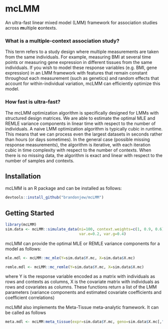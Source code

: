 # mcLMM

An ultra-fast linear mixed model (LMM) framework for association studies across **m**ultiple **c**ontexts.

### What is a multiple-context association study?

This term refers to a study design where multiple measurements are taken from the same individuals. For example, measuring BMI at several time points or measuring gene expression in different tissues from the same individuals. If you wish to model these response variables (e.g. BMI, gene expression) in an LMM framework with features that remain constant throughout each measurement (such as genetics) and random effects that account for within-individual variation, mcLMM can efficiently optimize this model.

### How fast is ultra-fast?

The mcLMM optimization algorithm is specifically designed for LMMs with structured design matrices. We are able to estimate the optimal MLE and REMLE variance components in linear time with respect to the number of individuals. A naive LMM optimization algorithm is typically cubic in runtime. This means that we can process even the largest datasets in seconds rather than hours (or days sometimes). In the general case (possible missing response measurements), the algorithm is iterative, with each iteration cubic in time complexity with respect to the number of contexts. When there is no missing data, the algorithm is exact and linear with respect to the number of samples and contexts.

## Installation

mcLMM is an R package and can be installed as follows:

```r
devtools::install_github("brandonjew/mcLMM")
```

## Getting Started

```r
library(mcLMM)
sim.data <- mcLMM::simulate_data(ni=100, context.weights=c(1, 0.9, 0.6),
                                 var.e=0.2, var.g=0.4)
```

mcLMM can provide the optimal MLE or REMLE variance components for a model as follows:

```r
mle.mdl <- mcLMM::mc_mle(Y=sim.data$Y.mc, X=sim.data$X.mc)
```

```r
remle.mdl <- mcLMM::mc_remle(Y=sim.data$Y.mc, X=sim.data$X.mc)
```

where Y is the response variable encoded as a matrix with individuals as rows and contexts as columns, X is the covariate matrix with individuals as rows and covariates as columns. These functions return a list of the LMM parameters (variance components and estimated covariate coefficients and coefficient correlations)

mcLMM also implements the Meta-Tissue meta-analytic framework. It can be called as follows

```r
meta.mdl <- mcLMM:meta_tissue(expr=sim.data$Y.mc, geno=sim.data$X.mc[,"Genotype"])
```
